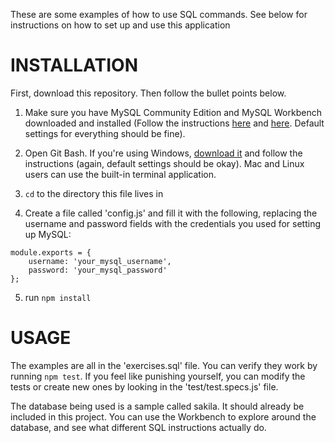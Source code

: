 
These are some examples of how to use SQL commands. See below for instructions on how to set up and use this application

# INSTALLATION

First, download this repository. Then follow the bullet points below.

1. Make sure you have MySQL Community Edition and MySQL Workbench downloaded and installed (Follow the instructions [here](https://dev.mysql.com/downloads/mysql/) and [here](https://dev.mysql.com/downloads/workbench/). Default settings for everything should be fine).

2. Open Git Bash. If you're using Windows, [download it](http://gitforwindows.org/) and follow the instructions (again, default settings should be okay). Mac and Linux users can use the built-in terminal application.

3. `cd` to the directory this file lives in

4. Create a file called 'config.js' and fill it with the following, replacing the username and password fields with the credentials you used for setting up MySQL:

```
module.exports = {
    username: 'your_mysql_username',
    password: 'your_mysql_password'
};
```

5. run `npm install`


# USAGE

The examples are all in the 'exercises.sql' file. You can verify they work by running `npm test`. If you feel like punishing yourself, you can modify the tests or create new ones by looking in the 'test/test.specs.js' file.

The database being used is a sample called sakila. It should already be included in this project. You can use the Workbench to explore around the database, and see what different SQL instructions actually do.
